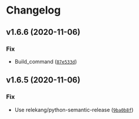 # Changelog

<!--next-version-placeholder-->

## v1.6.6 (2020-11-06)
### Fix
* Build_command ([`87e533d`](https://github.com/eifinger/PyFoldingAtHomeControl/commit/87e533d75fcef9c71cce876087fcb86a4c644297))

## v1.6.5 (2020-11-06)
### Fix
* Use relekang/python-semantic-release ([`9ba0b8f`](https://github.com/eifinger/PyFoldingAtHomeControl/commit/9ba0b8f86cdb06701ad80ebc96b0d328f427982b))
